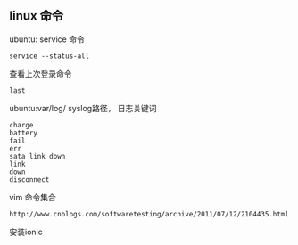 ## linux 命令
ubuntu: service 命令
```
service --status-all

```

查看上次登录命令
```
last
```
ubuntu:var/log/ syslog路径，
日志关键词
```
charge
battery
fail
err
sata link down
link
down
disconnect
```
vim 命令集合
```
http://www.cnblogs.com/softwaretesting/archive/2011/07/12/2104435.html
```

安装ionic
